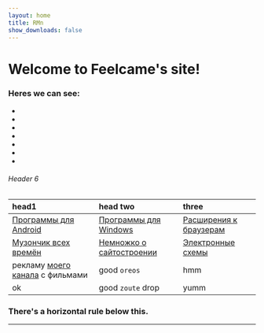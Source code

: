 ```yaml
---
layout: home
title: RMn
show_downloads: false
---
```


# Welcome to Feelcame's site!

### Heres we can see:
* 
* 
* 
* 
* 
* 
* 

###### [](#header-6)Header 6

| head1        | head two          | three |
|:-------------|:------------------|:------|
| [Программы для Android](./android.html) | [Программы для Windows](/windows.html) | [Расширения к браузерам](windows/addons.html) |
| [Музончик всех времён](music.html) | [Немножко о сайтостроении](./site/)   | [Электронные схемы](./radio/)  |
| рекламу [моего канала](https://t.me/FilmsRM) с фильмами | good `oreos`      | hmm   |
| ok           | good `zoute` drop | yumm  |

### There's a horizontal rule below this.

* * *
